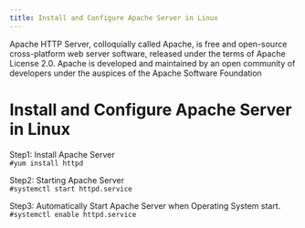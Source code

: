 ```yaml
---
title: Install and Configure Apache Server in Linux
---
```


<div class="para">Apache HTTP Server, colloquially called Apache, is free and open-source 
cross-platform web server software, 
released under the terms of Apache License 2.0. 
Apache is developed and maintained by an 
open community of developers under the auspices of the Apache Software Foundation</div>

# Install and Configure Apache Server in Linux

Step1: Install Apache Server<br>
```#yum install httpd```

Step2: Starting Apache Server<br>
```#systemctl start httpd.service```

Step3: Automatically Start Apache Server when Operating System start.<br>
```#systemctl enable httpd.service```
